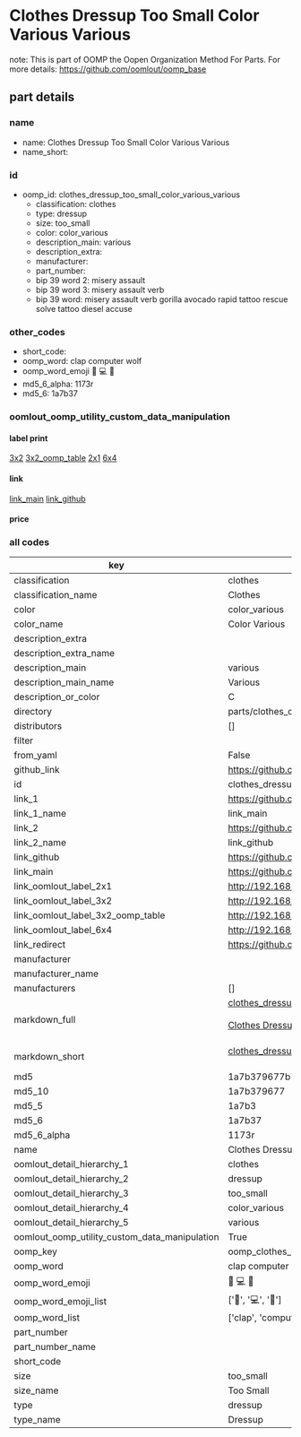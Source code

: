 # Clothes Dressup Too Small Color Various Various  

note: This is part of OOMP the Oopen Organization Method For Parts. For more details: https://github.com/oomlout/oomp_base

##  part details
  







### name
* name: Clothes Dressup Too Small Color Various Various
* name_short: 
### id
* oomp_id: clothes_dressup_too_small_color_various_various
  * classification: clothes
  * type: dressup
  * size: too_small
  * color: color_various
  * description_main: various
  * description_extra: 
  * manufacturer: 
  * part_number: 
  * bip 39 word 2: misery assault
  * bip 39 word 3: misery assault verb
  * bip 39 word: misery assault verb gorilla avocado rapid tattoo rescue solve tattoo diesel accuse

### other_codes
* short_code: 
* oomp_word: clap computer wolf
* oomp_word_emoji :clap: :computer: :wolf:
* md5_6_alpha: 1173r
* md5_6: 1a7b37






### oomlout_oomp_utility_custom_data_manipulation
#### label print
[3x2](http://192.168.1.245:1112/?label=oomp%201173r)
[3x2_oomp_table](http://192.168.1.108:1112/?label=oomp%201173r)
[2x1](http://192.168.1.242:1112/?label=oomp%201173r)
[6x4](http://192.168.1.55:1112/?label=oomp%201173r)    

#### link

[link_main](https://github.com/oomlout/oomlout_oomp_version_1_messy/tree/main/parts/clothes_dressup_too_small_color_various_various) [link_github](https://github.com/oomlout/oomlout_oomp_version_1_messy/tree/main/parts/clothes_dressup_too_small_color_various_various)                             

#### price







### all codes 
| key | value |  
| --- | --- |  
| classification | clothes |  
| classification_name | Clothes |  
| color | color_various |  
| color_name | Color Various |  
| description_extra |  |  
| description_extra_name |  |  
| description_main | various |  
| description_main_name | Various |  
| description_or_color | C  |  
| directory | parts/clothes_dressup_too_small_color_various_various |  
| distributors | [] |  
| filter |  |  
| from_yaml | False |  
| github_link | https://github.com/oomlout/oomlout_oomp_part_src/tree/main/parts/clothes_dressup_too_small_color_various_various |  
| id | clothes_dressup_too_small_color_various_various |  
| link_1 | https://github.com/oomlout/oomlout_oomp_version_1_messy/tree/main/parts/clothes_dressup_too_small_color_various_various |  
| link_1_name | link_main |  
| link_2 | https://github.com/oomlout/oomlout_oomp_version_1_messy/tree/main/parts/clothes_dressup_too_small_color_various_various |  
| link_2_name | link_github |  
| link_github | https://github.com/oomlout/oomlout_oomp_version_1_messy/tree/main/parts/clothes_dressup_too_small_color_various_various |  
| link_main | https://github.com/oomlout/oomlout_oomp_version_1_messy/tree/main/parts/clothes_dressup_too_small_color_various_various |  
| link_oomlout_label_2x1 | http://192.168.1.242:1112/?label=oomp%201173r |  
| link_oomlout_label_3x2 | http://192.168.1.245:1112/?label=oomp%201173r |  
| link_oomlout_label_3x2_oomp_table | http://192.168.1.108:1112/?label=oomp%201173r |  
| link_oomlout_label_6x4 | http://192.168.1.55:1112/?label=oomp%201173r |  
| link_redirect | https://github.com/oomlout/oomlout_oomp_version_1_messy/tree/main/parts/clothes_dressup_too_small_color_various_various |  
| manufacturer |  |  
| manufacturer_name |  |  
| manufacturers | [] |  
| markdown_full | [clothes_dressup_too_small_color_various_various](none)<br>[](none)<br>[Clothes Dressup Too Small Color Various Various](none)<br><br> |  
| markdown_short | [clothes_dressup_too_small_color_various_various](none)<br><br> |  
| md5 | 1a7b379677b73bcac787f64be503646d |  
| md5_10 | 1a7b379677 |  
| md5_5 | 1a7b3 |  
| md5_6 | 1a7b37 |  
| md5_6_alpha | 1173r |  
| name | Clothes Dressup Too Small Color Various Various |  
| oomlout_detail_hierarchy_1 | clothes |  
| oomlout_detail_hierarchy_2 | dressup |  
| oomlout_detail_hierarchy_3 | too_small |  
| oomlout_detail_hierarchy_4 | color_various |  
| oomlout_detail_hierarchy_5 | various |  
| oomlout_oomp_utility_custom_data_manipulation | True |  
| oomp_key | oomp_clothes_dressup_too_small_color_various_various |  
| oomp_word | clap computer wolf |  
| oomp_word_emoji | :clap: :computer: :wolf: |  
| oomp_word_emoji_list | [':clap:', ':computer:', ':wolf:'] |  
| oomp_word_list | ['clap', 'computer', 'wolf'] |  
| part_number |  |  
| part_number_name |  |  
| short_code |  |  
| size | too_small |  
| size_name | Too Small |  
| type | dressup |  
| type_name | Dressup |  
